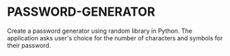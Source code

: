 # PASSWORD-GENERATOR
Create a password generator using random library in Python. The application asks user's choice for the number of characters and symbols for their password. 
